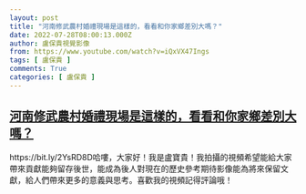 ```yaml
---
layout: post
title: "河南修武農村婚禮現場是這樣的，看看和你家鄉差別大嗎？"
date: 2022-07-28T08:00:13.000Z
author: 盧保貴視覺影像
from: https://www.youtube.com/watch?v=iQxVX47Ings
tags: [ 盧保貴 ]
comments: True
categories: [ 盧保貴 ]
---
```

<!--1658995213000-->
[河南修武農村婚禮現場是這樣的，看看和你家鄉差別大嗎？](https://www.youtube.com/watch?v=iQxVX47Ings)
------

<div>
https://bit.ly/2YsRD8D哈嘍，大家好！我是盧寶貴！我拍攝的視頻希望能給大家帶來貢獻能夠留存後世，能成為後人對現在的歷史參考期待影像能為將來保留文獻，給人們帶來更多的意義與思考。喜歡我的視頻記得評論哦！
</div>
